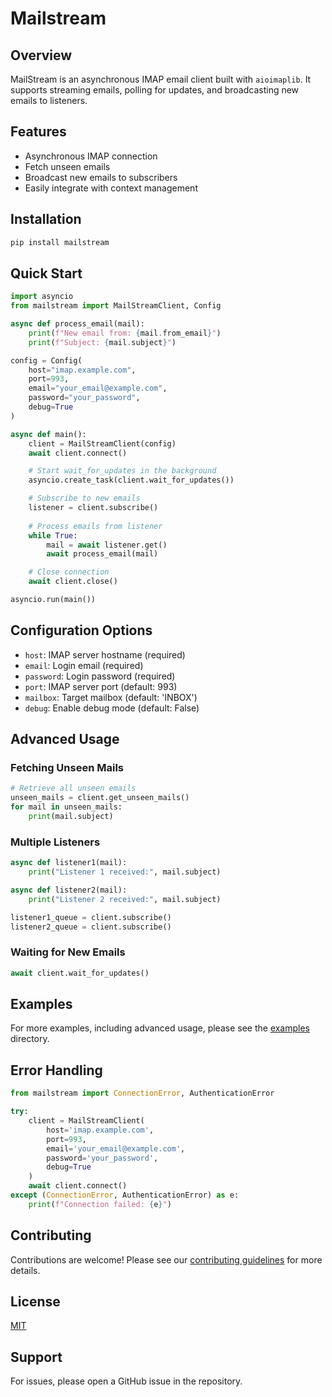 # Mailstream

## Overview

MailStream is an asynchronous IMAP email client built with `aioimaplib`. It supports streaming emails, polling for updates, and broadcasting new emails to listeners.

## Features

- Asynchronous IMAP connection
- Fetch unseen emails
- Broadcast new emails to subscribers
- Easily integrate with context management

## Installation

```bash
pip install mailstream
```

## Quick Start

```python
import asyncio
from mailstream import MailStreamClient, Config

async def process_email(mail):
    print(f"New email from: {mail.from_email}")
    print(f"Subject: {mail.subject}")

config = Config(
    host="imap.example.com",
    port=993,
    email="your_email@example.com",
    password="your_password",
    debug=True
)

async def main():
    client = MailStreamClient(config)
    await client.connect()

    # Start wait_for_updates in the background
    asyncio.create_task(client.wait_for_updates())

    # Subscribe to new emails
    listener = client.subscribe()
    
    # Process emails from listener
    while True:
        mail = await listener.get()
        await process_email(mail)

    # Close connection
    await client.close()

asyncio.run(main())
```

## Configuration Options

- `host`: IMAP server hostname (required)
- `email`: Login email (required)
- `password`: Login password (required)
- `port`: IMAP server port (default: 993)
- `mailbox`: Target mailbox (default: 'INBOX')
- `debug`: Enable debug mode (default: False)

## Advanced Usage

### Fetching Unseen Mails

```python
# Retrieve all unseen emails
unseen_mails = client.get_unseen_mails()
for mail in unseen_mails:
    print(mail.subject)
```

### Multiple Listeners

```python
async def listener1(mail):
    print("Listener 1 received:", mail.subject)

async def listener2(mail):
    print("Listener 2 received:", mail.subject)

listener1_queue = client.subscribe()
listener2_queue = client.subscribe()
```

### Waiting for New Emails

```python
await client.wait_for_updates()
```

## Examples
For more examples, including advanced usage, please see the [examples](examples) directory.

## Error Handling

```python
from mailstream import ConnectionError, AuthenticationError

try:
    client = MailStreamClient(
        host='imap.example.com',
        port=993,
        email='your_email@example.com',
        password='your_password',
        debug=True
    )
    await client.connect()
except (ConnectionError, AuthenticationError) as e:
    print(f"Connection failed: {e}")
```

## Contributing

Contributions are welcome! Please see our [contributing guidelines](docs/development.md) for more details.

## License

[MIT](LICENSE)

## Support

For issues, please open a GitHub issue in the repository.